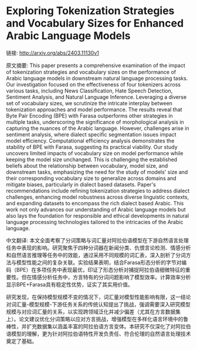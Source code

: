 # Exploring Tokenization Strategies and Vocabulary Sizes for Enhanced Arabic Language Models

链接: http://arxiv.org/abs/2403.11130v1

原文摘要:
This paper presents a comprehensive examination of the impact of tokenization
strategies and vocabulary sizes on the performance of Arabic language models in
downstream natural language processing tasks. Our investigation focused on the
effectiveness of four tokenizers across various tasks, including News
Classification, Hate Speech Detection, Sentiment Analysis, and Natural Language
Inference. Leveraging a diverse set of vocabulary sizes, we scrutinize the
intricate interplay between tokenization approaches and model performance. The
results reveal that Byte Pair Encoding (BPE) with Farasa outperforms other
strategies in multiple tasks, underscoring the significance of morphological
analysis in capturing the nuances of the Arabic language. However, challenges
arise in sentiment analysis, where dialect specific segmentation issues impact
model efficiency. Computational efficiency analysis demonstrates the stability
of BPE with Farasa, suggesting its practical viability. Our study uncovers
limited impacts of vocabulary size on model performance while keeping the model
size unchanged. This is challenging the established beliefs about the
relationship between vocabulary, model size, and downstream tasks, emphasizing
the need for the study of models' size and their corresponding vocabulary size
to generalize across domains and mitigate biases, particularly in dialect based
datasets. Paper's recommendations include refining tokenization strategies to
address dialect challenges, enhancing model robustness across diverse
linguistic contexts, and expanding datasets to encompass the rich dialect based
Arabic. This work not only advances our understanding of Arabic language models
but also lays the foundation for responsible and ethical developments in
natural language processing technologies tailored to the intricacies of the
Arabic language.

中文翻译:
本文全面考察了分词策略与词汇量对阿拉伯语模型在下游自然语言处理任务中表现的影响。研究聚焦于四种分词器在新闻分类、仇恨言论检测、情感分析和自然语言推理等任务中的效能，通过采用不同规模的词汇表，深入剖析了分词方法与模型性能之间的复杂关联。实验结果表明，结合Farasa形态分析的字节对编码（BPE）在多项任务中表现最优，印证了形态分析对捕捉阿拉伯语细微特征的重要性。但在情感分析任务中，方言特有的分词问题影响了模型效率。计算效率分析显示BPE+Farasa具有稳定性优势，证实了其实用价值。

研究发现，在保持模型规模不变的情况下，词汇量对模型性能影响有限，这一结论对词汇量-模型规模-下游任务关系的传统认知提出了挑战，强调需要深入研究模型规模与对应词汇量的关系，以实现跨领域泛化并减少偏差（尤其在方言数据集上）。论文建议优化分词策略以应对方言挑战，增强模型在多样化语言环境中的鲁棒性，并扩充数据集以涵盖丰富的阿拉伯语方言变体。本研究不仅深化了对阿拉伯语模型的理解，更为针对阿拉伯语特性开发负责任、符合伦理的自然语言处理技术奠定了基础。
